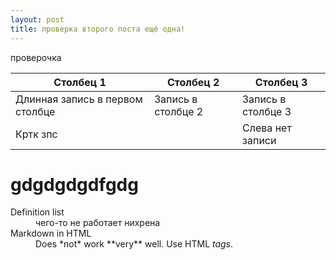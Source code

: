 ```yaml
---
layout: post
title: проверка второго поста ещё одна!
---
```

проверочка

|Столбец 1|Столбец 2|Столбец 3|
|-|--------|---|
|Длинная запись в первом столбце|Запись в столбце 2|Запись в столбце 3|
|Кртк зпс| |Слева нет записи|

<h1>gdgdgdgdfgdg</h1>
<dl>
  <dt>Definition list</dt>
  <dd>чего-то не работает нихрена</dd>

  <dt>Markdown in HTML</dt>
  <dd>Does *not* work **very** well. Use HTML <em>tags</em>.</dd>
</dl>
